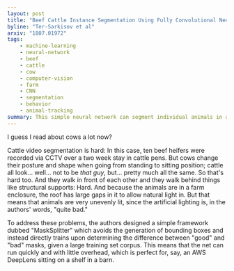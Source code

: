 ```yaml
---
layout: post
title: "Beef Cattle Instance Segmentation Using Fully Convolutional Neural Network"
byline: "Ter-Sarkisov et al"
arxiv: "1807.01972"
tags:
    - machine-learning
    - neural-network
    - beef
    - cattle
    - cow
    - computer-vision
    - farm
    - CNN
    - segmentation
    - behavior
    - animal-tracking
summary: This simple neural network can segment individual animals in a cattle farm.
---
```


I guess I read about cows a lot now?

Cattle video segmentation is hard: In this case, ten beef heifers were recorded via CCTV over a two week stay in cattle pens. But cows change their posture and shape when going from standing to sitting position; cattle all look... well... not to be _that guy_, but... pretty much all the same. So that's hard too. And they walk in front of each other and they walk behind things like structural supports: Hard. And because the animals are in a farm enclosure, the roof has large gaps in it to allow natural light in. But that means that animals are very unevenly lit, since the artificial lighting is, in the authors' words, "quite bad."

To address these problems, the authors designed a simple framework dubbed "MaskSplitter" which avoids the generation of bounding boxes and instead directly trains upon determining the difference between "good" and "bad" masks, given a large training set corpus. This means that the net can run quickly and with little overhead, which is perfect for, say, an AWS DeepLens sitting on a shelf in a barn.
